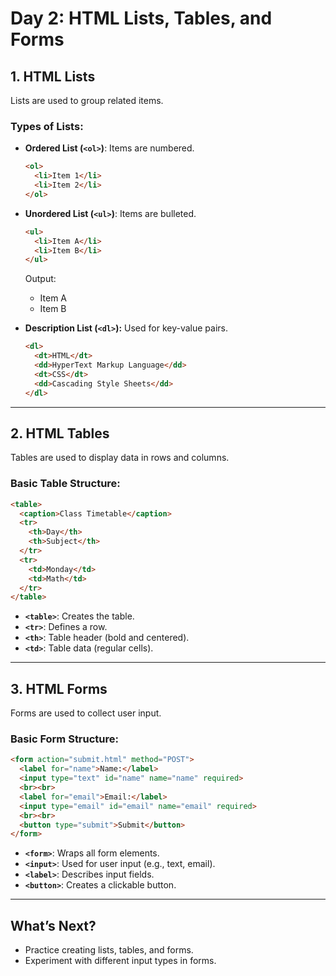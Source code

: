 
# Day 2: HTML Lists, Tables, and Forms

## 1. HTML Lists
Lists are used to group related items.

### Types of Lists:
- **Ordered List (`<ol>`)**: Items are numbered.
  ```html
  <ol>
    <li>Item 1</li>
    <li>Item 2</li>
  </ol>
  ```

- **Unordered List (`<ul>`)**: Items are bulleted.
  ```html
  <ul>
    <li>Item A</li>
    <li>Item B</li>
  </ul>
  ```
  Output:  
  - Item A  
  - Item B

- **Description List (`<dl>`):** Used for key-value pairs.
  ```html
  <dl>
    <dt>HTML</dt>
    <dd>HyperText Markup Language</dd>
    <dt>CSS</dt>
    <dd>Cascading Style Sheets</dd>
  </dl>
  ```

---

## 2. HTML Tables
Tables are used to display data in rows and columns.

### Basic Table Structure:
```html
<table>
  <caption>Class Timetable</caption>
  <tr>
    <th>Day</th>
    <th>Subject</th>
  </tr>
  <tr>
    <td>Monday</td>
    <td>Math</td>
  </tr>
</table>
```
- **`<table>`**: Creates the table.  
- **`<tr>`**: Defines a row.  
- **`<th>`**: Table header (bold and centered).  
- **`<td>`**: Table data (regular cells).  

---

## 3. HTML Forms
Forms are used to collect user input.

### Basic Form Structure:
```html
<form action="submit.html" method="POST">
  <label for="name">Name:</label>
  <input type="text" id="name" name="name" required>
  <br><br>
  <label for="email">Email:</label>
  <input type="email" id="email" name="email" required>
  <br><br>
  <button type="submit">Submit</button>
</form>
```
- **`<form>`**: Wraps all form elements.  
- **`<input>`**: Used for user input (e.g., text, email).  
- **`<label>`**: Describes input fields.  
- **`<button>`**: Creates a clickable button.

---

## What’s Next?
- Practice creating lists, tables, and forms.  
- Experiment with different input types in forms.